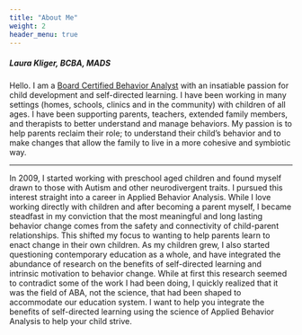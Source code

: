 ```yaml
---
title: "About Me"
weight: 2
header_menu: true
---
```


##### Laura Kliger, BCBA, MADS

Hello. I am a [Board Certified Behavior Analyst](https://www.bacb.com/services/o.php?page=101135&sendid=69127005) with an insatiable passion for child development and self-directed learning. I have been working in many settings (homes, schools, clinics and in the community) with children of all ages. I have been supporting parents, teachers, extended family members, and therapists to better understand and manage behaviors. My passion is to help parents reclaim their role; to understand their child’s behavior and to make changes that allow the family to live in a more cohesive and symbiotic way. 

----

In 2009, I started working with preschool aged children and found myself drawn to those with Autism and other neurodivergent traits. I pursued this interest straight into a career in Applied Behavior Analysis. While I love working directly with children and after becoming a parent myself, I became steadfast in my conviction that the most meaningful and long lasting behavior change comes from the safety and connectivity of child-parent relationships. This shifted my focus to wanting to help parents learn to enact change in their own children. As my children grew, I also started questioning contemporary education as a whole, and have integrated the abundance of research on the benefits of self-directed learning and intrinsic motivation to behavior change. While at first this research seemed to contradict some of the work I had been doing, I quickly realized that it was the field of ABA, not the science, that had been shaped to accommodate our education system. I want to help you integrate the benefits of self-directed learning using the science of Applied Behavior Analysis to help your child strive. 
